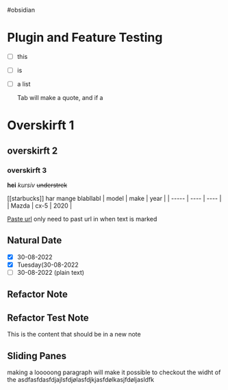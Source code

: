 #obsidian

# Plugin and Feature Testing
- [ ] this
- [ ] is
- [ ] a list

	Tab will make a quote, and if a
# Overskirft 1
## overskirft 2
### overskirft 3

**hei**
*kursiv*
~~understrek~~


[[starbucks]] har mange blabllabl
| model | make | year |
| ----- | ---- | ---- |
| Mazda | cx-5 | 2020 |

[Paste url](https://hastie.su.domains/ISLR2/ISLRv2_website.pdf)
only need to past url in when text is marked

## Natural Date
- [x] 30-08-2022
- [x] Tuesday(30-08-2022
- [ ] 30-08-2022 (plain text)

## Refactor Note
## Refactor Test Note
This is the content that should be in a new note

## Sliding Panes
making a looooong paragraph will make it possible to checkout the widht of the asdfasfdasfdjajlsfdjølasfdjkjasfdølkasjfdøljasldfk